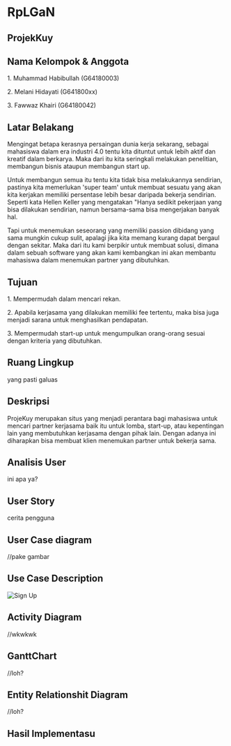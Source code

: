 # RpLGaN
## ProjekKuy

## Nama Kelompok & Anggota
<p>1. Muhammad Habibullah (G64180003)</p>
<p>2. Melani Hidayati (G641800xx)</p>
<p>3. Fawwaz Khairi (G64180042)</p>

## Latar Belakang
<p>Mengingat betapa kerasnya persaingan dunia kerja sekarang, sebagai mahasiswa dalam era
industri 4.0 tentu kita dituntut untuk lebih aktif dan kreatif dalam berkarya. Maka dari itu kita
seringkali melakukan penelitian, membangun bisnis ataupun membangun start up.</p>

<p>Untuk membangun semua itu tentu kita tidak bisa melakukannya sendirian, pastinya kita
memerlukan 'super team' untuk membuat sesuatu yang akan kita kerjakan memiliki
persentase lebih besar daripada bekerja sendirian. Seperti kata Hellen Keller yang
mengatakan "Hanya sedikit pekerjaan yang bisa dilakukan sendirian, namun bersama-sama
bisa mengerjakan banyak hal.</p>

<p>Tapi untuk menemukan seseorang yang memiliki passion dibidang yang sama mungkin
cukup sulit, apalagi jika kita memang kurang dapat bergaul dengan sekitar. Maka dari itu
kami berpikir untuk membuat solusi, dimana dalam sebuah software yang akan kami
kembangkan ini akan membantu mahasiswa dalam menemukan partner yang dibutuhkan.</p>

## Tujuan
<p>1. Mempermudah dalam mencari rekan.</p>
<p>2. Apabila kerjasama yang dilakukan memiliki fee tertentu, maka bisa juga menjadi
sarana untuk menghasilkan pendapatan.</p>
<p>3. Mempermudah start-up untuk mengumpulkan orang-orang sesuai dengan kriteria
yang dibutuhkan.</p>

## Ruang Lingkup
<p>yang pasti galuas</p>

## Deskripsi
<p>ProjeKuy merupakan situs yang menjadi perantara bagi mahasiswa untuk mencari
partner kerjasama baik itu untuk lomba, start-up, atau kepentingan lain yang
membutuhkan kerjasama dengan pihak lain. Dengan adanya ini diharapkan bisa membuat
klien menemukan partner untuk bekerja sama.</p>

## Analisis User
<p>ini apa ya?</p>

## User Story
<p>cerita pengguna</p>

## User Case diagram
//pake gambar

## Use Case Description
![Sign Up](https://user-images.githubusercontent.com/48622568/82083984-c6e11000-9714-11ea-87ce-e1cd5d70af5c.JPG)


## Activity Diagram
//wkwkwk

## GanttChart
//loh?

## Entity Relationshit Diagram
//loh?

## Hasil Implementasu
